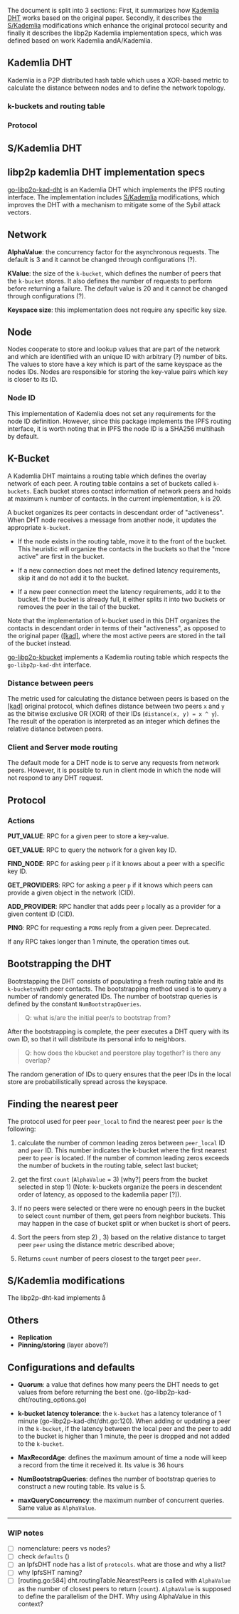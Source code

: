 The document is split into 3 sections: First, it summarizes how 
[Kademlia DHT](https://link.springer.com/chapter/10.1007/3-540-45748-8_5) works
 based on the original paper. Secondly, it describes the 
[S/Kademlia](https://ieeexplore.ieee.org/document/4447808/) 
modifications which enhance the original protocol security and finally it 
describes the libp2p Kademlia implementation specs, which was defined based on
work Kademlia andA/Kademlia.

## Kademlia DHT

Kademlia is a P2P distributed hash table which uses a XOR-based metric to
calculate the distance between nodes and to define the network topology.

### k-buckets and routing table 

### Protocol


## S/Kademlia DHT

## libp2p kademlia DHT implementation specs

[go-libp2p-kad-dht](github.com/libp2p/go-libp2p-kad-dht) is an Kademlia DHT which
implements the IPFS routing interface. The implementation includes
[S/Kademlia](https://www.sciencedirect.com/science/article/pii/S1389128615004168)
modifications, which improves the DHT with a mechanism to mitigate some of the 
Sybil attack vectors.

## Network

**AlphaValue**: the concurrency factor for the asynchronous requests. The 
default is 3 and it cannot be changed through configurations (?).

**KValue**: the size of the `k-bucket`, which defines the number of peers that
the `k-bucket` stores.  It also defines the number of requests to perform before
returning a failure. The default value is 20 and it cannot be changed through 
configurations (?).

**Keyspace size**: this implementation does not require any specific key size.

## Node

Nodes cooperate to store and lookup values that are part of the network and which
are identified with an unique ID with arbitrary (?) number of bits. The values
to store have a key which is part of the same keyspace as the nodes IDs. Nodes
are responsible for storing the key-value pairs which key is closer to its ID.

### Node ID

This implementation of Kademlia does not set any requirements for the node ID
definition. However, since this package implements the IPFS routing interface, 
it is worth noting that in IPFS the node ID is a SHA256 multihash by default.

## K-Bucket

A Kademlia DHT maintains a routing table which defines the overlay network of
each peer. A routing table contains a set of buckets called `k-buckets`. Each
bucket stores contact information of network peers and holds at maximum `k` 
number of contacts. In the current implementation, `k` is 20.

A bucket organizes its peer contacts in descendant order of "activeness".
When DHT node receives a message from another node, it updates the appropriate
`k-bucket`. 

- If the node exists in the routing table, move it to the front of the
bucket. This heuristic will organize the contacts in the buckets so that the
"more active" are first in the bucket.

- If a new connection does not meet the defined latency requirements, skip it
  and do not add it to the bucket.

- If a new peer connection meet the latency requirements, add it to the bucket.
  If the bucket is already full, it either splits it into two buckets or removes
the peer in the tail of the bucket. 

Note that the implementation of k-bucket used in this DHT organizes the contacts
in descendant order in terms of their "activeness", as opposed to the
original paper ([[kad]](https://link.springer.com/chapter/10.1007/3-540-45748-8_5),
where the most active peers are stored in the tail of the bucket instead.

[go-libp2p-kbucket](https://godoc.org/github.com/libp2p/go-libp2p-kbucket) 
implements a Kademlia routing table which respects the `go-libp2p-kad-dht` 
interface.

### Distance between peers

The metric used for calculating the distance between peers is based on the
[[kad]](https://link.springer.com/chapter/10.1007/3-540-45748-8_5) original
protocol, which defines distance between two peers `x` and `y` as the bitwise
exclusive OR (XOR) of their IDs (`distance(x, y) = x ^ y`). 
The result of the operation is interpreted as
an integer which defines the relative distance between peers.

### Client and Server mode routing

The default mode for a DHT node is to serve any requests from network peers. 
However, it is possible to run in client mode in which the node will not respond
to any DHT request.


## Protocol

### Actions

**PUT_VALUE**: RPC for a given peer to store a key-value.

**GET_VALUE**: RPC to query the network for a given key ID.

**FIND_NODE**: RPC for asking peer `p` if it knows about a peer with a specific
key ID.

**GET_PROVIDERS**: RPC for asking a peer `p` if it knows which peers can provide
a given object in the network (CID).

**ADD_PROVIDER**: RPC handler that adds peer `p` locally as a provider for a
given content ID (CID).

**PING**: RPC for requesting a `PONG` reply from a given peer. Deprecated.

If any RPC takes longer than 1 minute, the operation times out.

## Bootstrapping the DHT

Bootrstapping the DHT consists of populating a fresh routing table and its 
`k-buckets`with peer contacts. The bootstrapping method used is to query a 
number of randomly generated IDs. The number of bootstrap queries is defined by
the constant `NumBootstrapQueries`. 

> Q: what is/are the initial peer/s to bootstrap from?

After the bootstrapping is complete, the peer executes a DHT query with its own
ID, so that it will distribute its personal info to neighbors.



> Q: how does the kbucket and peerstore play together? is there any overlap?

The random generation of IDs to query ensures that the peer IDs in the local
store are probabilistically spread across the keyspace.

## Finding the nearest peer

The protocol used for peer `peer_local` to find the nearest peer `peer` is the 
following:

1) calculate the number of common leading zeros between `peer_local` ID and
`peer` ID. This number indicates the k-bucket where the first nearest peer to 
`peer` is located. If the number of common leading zeros exceeds the number of
buckets in the routing table, select last bucket;

2) get the first `count` (`AlphaValue` = 3) [why?] peers from the bucket
selected in step 1) (Note: k-buckets organize the peers in descendent order of
latency, as opposed to the kademlia paper [?]).

3) If no peers were selected or there were no enough peers in the bucket to
select `count` number of them, get peers from neighbor buckets. This may 
happen in the case of bucket split or when bucket is short of peers.

4) Sort the peers from step 2) , 3) based on the relative distance to
target peer `peer` using the distance metric described above;

5) Returns `count` number of peers closest to the target peer `peer`.

## S/Kademlia modifications

The libp2p-dht-kad implements å


## Others
- **Replication**
- **Pinning/storing** (layer above?)

## Configurations and defaults

- **Quorum**: a value that defines how many peers the DHT needs to get values
  from before returning the best one. (go-libp2p-kad-dht/routing_options.go)

- **k-bucket latency tolerance**: the `k-bucket` has a latency tolerance of 1
minute (go-libp2p-kad-dht/dht.go:120). When adding or updating a peer in the
`k-bucket`, if the latency between the local peer and the peer to add to the
bucket is higher than 1 minute, the peer is dropped and not added to the
`k-bucket`.

- **MaxRecordAge**: defines the maximum amount of time a node will keep a record
  from the time it received it. Its value is 36 hours

- **NumBootstrapQueries**: defines the number of bootstrap queries to construct
  a new routing table. Its value is 5.

- **maxQueryConcurrency**: the maximum number of concurrent queries. Same value
  as `AlphaValue`.

---

### WIP notes

- [ ] nomenclature: peers vs nodes?
- [ ] check `defaults` ()
- [ ] an IpfsDHT node has a list of `protocols`. what are those and why a list?
- [ ] why IpfsSHT naming?
- [ ] [routing.go:584] dht.routingTable.NearestPeers is called with
  `AlphaValue` as the number of closest peers to return (`count`). `AlphaValue`
is supposed to define the parallelism of the DHT. Why using AlphaValue in this
context? 
